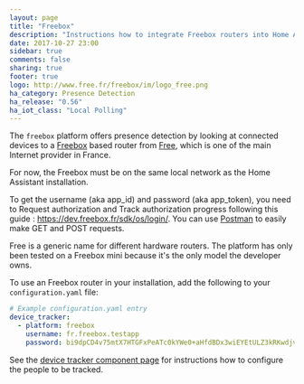```yaml
---
layout: page
title: "Freebox"
description: "Instructions how to integrate Freebox routers into Home Assistant."
date: 2017-10-27 23:00
sidebar: true
comments: false
sharing: true
footer: true
logo: http://www.free.fr/freebox/im/logo_free.png
ha_category: Presence Detection
ha_release: "0.56"
ha_iot_class: "Local Polling"
---
```



The `freebox` platform offers presence detection by looking at connected devices to a [Freebox](https://fr.wikipedia.org/wiki/Freebox) based router from [Free](https://www.free.fr/), which is one of the main Internet provider in France.

For now, the Freebox must be on the same local network as the Home Assistant installation.

To get the username (aka app_id) and password (aka app_token), you need to Request authorization and Track authorization progress following this guide : https://dev.freebox.fr/sdk/os/login/. You can use [Postman](https://chrome.google.com/webstore/detail/postman/fhbjgbiflinjbdggehcddcbncdddomop) to easily make GET and POST requests.

<p class='note'>
Free is a generic name for different hardware routers. The platform has only been tested on a Freebox mini because it's the only model the developer owns. 
</p>

To use an Freebox router in your installation, add the following to your `configuration.yaml` file:

```yaml
# Example configuration.yaml entry
device_tracker:
  - platform: freebox
    username: fr.freebox.testapp
    password: bi9dpCD4v75mtX7HTGFxPeATc0kYWe0+aHfdBDx3wiEYEtULZ3kRKwdjvJHYDFGAT
```

See the [device tracker component page](/components/device_tracker/) for instructions how to configure the people to be tracked.

